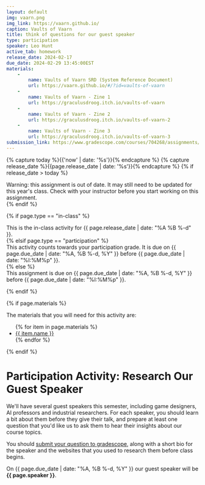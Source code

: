 ```yaml
---
layout: default
img: vaarn.png
img_link: https://vaarn.github.io/
caption: Vaults of Vaarn
title: think of questions for our guest speaker
type: participation
speaker: Leo Hunt
active_tab: homework
release_date: 2024-02-17
due_date: 2024-02-29 13:45:00EST
materials:
    - 
        name: Vaults of Vaarn SRD (System Reference Document)
        url: https://vaarn.github.io/#/?id=vaults-of-vaarn
    - 
        name: Vaults of Vaarn - Zine 1
        url: https://graculusdroog.itch.io/vaults-of-vaarn
    - 
        name: Vaults of Vaarn - Zine 2
        url: https://graculusdroog.itch.io/vaults-of-vaarn-2
    - 
        name: Vaults of Vaarn - Zine 3
        url: https://graculusdroog.itch.io/vaults-of-vaarn-3
submission_link: https://www.gradescope.com/courses/704268/assignments/4120035/
---
```


<!-- Check whether the assignment is ready to release -->
{% capture today %}{{'now' | date: '%s'}}{% endcapture %}
{% capture release_date %}{{page.release_date | date: '%s'}}{% endcapture %}
{% if release_date > today %} 
<div class="alert alert-danger">
Warning: this assignment is out of date.  It may still need to be updated for this year's class.  Check with your instructor before you start working on this assignment.
</div>
{% endif %}
<!-- End of check whether the assignment is up to date -->



{% if page.type == "in-class" %}
<!-- In class activity -->
<div class="alert alert-info">
This is the in-class activity for {{ page.release_date | date: "%A %B %-d" }}.
</div>
{% elsif page.type == "participation" %}
<div class="alert alert-info">
This activity counts towards your participation grade. It is due on {{ page.due_date | date: "%A, %B %-d, %Y" }} before {{ page.due_date | date: "%I:%M%p" }}. 
</div>
{% else %}
<!-- Homework assignment -->
<div class="alert alert-info">
This assignment is due on {{ page.due_date | date: "%A, %B %-d, %Y" }} before {{ page.due_date | date: "%I:%M%p" }}. 
</div>

{% endif %}

{% if page.materials %}
<div class="alert alert-info">
The materials that you will need for this activity are:
<ul>
{% for item in page.materials %}
<li><a href="{{item.url}}">{{ item.name }}</a></li>
{% endfor %}
</ul>
</div>
{% endif %}



Participation Activity: Research Our Guest Speaker
=============================================================

We'll have several guest speakers this semester, including game designers, AI professors and industrial researchers.  For each speaker, you should learn a bit about them before they give their talk, and prepare at least one question that you'd like us to ask them to hear their insights about our course topics. 

You should [submit your question to gradescope]({{page.submission_link}}), along with a short bio for the speaker and the websites that you used to research them  before class begins.

On {{ page.due_date | date: "%A, %B %-d, %Y" }} our guest speaker will be **{{ page.speaker }}**.
